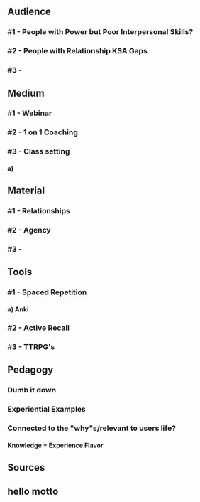 
## Audience

### #1 - People with Power but Poor Interpersonal Skills?

### #2 - People with Relationship KSA Gaps

### #3 - 

## Medium

### #1 - Webinar

### #2 - 1 on 1 Coaching

### #3 - Class setting

#### a) 
## Material

### #1 - Relationships

### #2 - Agency

### #3 - 

## Tools

### #1 - Spaced Repetition

#### a) Anki

### #2 - Active Recall

### #3 - TTRPG's

## Pedagogy

### Dumb it down

### Experiential Examples

### Connected to the "why"s/relevant to users life?

#### Knowledge = Experience Flavor

## Sources 

## hello motto
